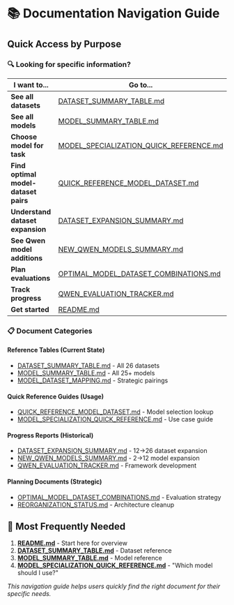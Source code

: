 # 📚 Documentation Navigation Guide

## Quick Access by Purpose

### **🔍 Looking for specific information?**

| I want to... | Go to... |
|--------------|----------|
| **See all datasets** | [DATASET_SUMMARY_TABLE.md](DATASET_SUMMARY_TABLE.md) |
| **See all models** | [MODEL_SUMMARY_TABLE.md](MODEL_SUMMARY_TABLE.md) |
| **Choose model for task** | [MODEL_SPECIALIZATION_QUICK_REFERENCE.md](MODEL_SPECIALIZATION_QUICK_REFERENCE.md) |
| **Find optimal model-dataset pairs** | [QUICK_REFERENCE_MODEL_DATASET.md](QUICK_REFERENCE_MODEL_DATASET.md) |
| **Understand dataset expansion** | [DATASET_EXPANSION_SUMMARY.md](DATASET_EXPANSION_SUMMARY.md) |
| **See Qwen model additions** | [NEW_QWEN_MODELS_SUMMARY.md](NEW_QWEN_MODELS_SUMMARY.md) |
| **Plan evaluations** | [OPTIMAL_MODEL_DATASET_COMBINATIONS.md](OPTIMAL_MODEL_DATASET_COMBINATIONS.md) |
| **Track progress** | [QWEN_EVALUATION_TRACKER.md](QWEN_EVALUATION_TRACKER.md) |
| **Get started** | [README.md](README.md) |

### **📋 Document Categories**

#### **Reference Tables** (Current State)
- [DATASET_SUMMARY_TABLE.md](DATASET_SUMMARY_TABLE.md) - All 26 datasets
- [MODEL_SUMMARY_TABLE.md](MODEL_SUMMARY_TABLE.md) - All 25+ models
- [MODEL_DATASET_MAPPING.md](MODEL_DATASET_MAPPING.md) - Strategic pairings

#### **Quick Reference Guides** (Usage)
- [QUICK_REFERENCE_MODEL_DATASET.md](QUICK_REFERENCE_MODEL_DATASET.md) - Model selection lookup
- [MODEL_SPECIALIZATION_QUICK_REFERENCE.md](MODEL_SPECIALIZATION_QUICK_REFERENCE.md) - Use case guide

#### **Progress Reports** (Historical)
- [DATASET_EXPANSION_SUMMARY.md](DATASET_EXPANSION_SUMMARY.md) - 12→26 dataset expansion
- [NEW_QWEN_MODELS_SUMMARY.md](NEW_QWEN_MODELS_SUMMARY.md) - 2→12 model expansion
- [QWEN_EVALUATION_TRACKER.md](QWEN_EVALUATION_TRACKER.md) - Framework development

#### **Planning Documents** (Strategic)
- [OPTIMAL_MODEL_DATASET_COMBINATIONS.md](OPTIMAL_MODEL_DATASET_COMBINATIONS.md) - Evaluation strategy
- [REORGANIZATION_STATUS.md](REORGANIZATION_STATUS.md) - Architecture cleanup

## 🎯 **Most Frequently Needed**

1. **[README.md](README.md)** - Start here for overview
2. **[DATASET_SUMMARY_TABLE.md](DATASET_SUMMARY_TABLE.md)** - Dataset reference
3. **[MODEL_SUMMARY_TABLE.md](MODEL_SUMMARY_TABLE.md)** - Model reference
4. **[MODEL_SPECIALIZATION_QUICK_REFERENCE.md](MODEL_SPECIALIZATION_QUICK_REFERENCE.md)** - "Which model should I use?"

*This navigation guide helps users quickly find the right document for their specific needs.*